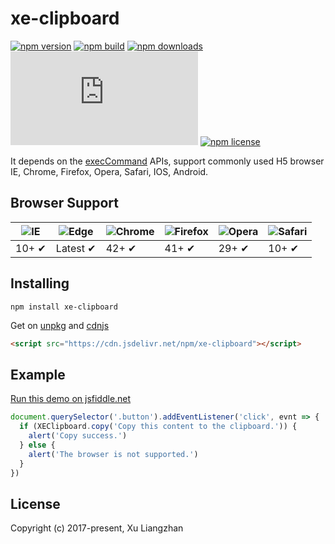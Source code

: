 # xe-clipboard

[![npm version](https://img.shields.io/npm/v/xe-clipboard.svg?style=flat-square)](https://www.npmjs.org/package/xe-clipboard)
[![npm build](https://travis-ci.org/xuliangzhan/xe-clipboard.svg?branch=master)](https://travis-ci.org/xuliangzhan/xe-clipboard)
[![npm downloads](https://img.shields.io/npm/dm/xe-clipboard.svg?style=flat-square)](http://npm-stat.com/charts.html?package=xe-clipboard)
[![gzip size: JS](http://img.badgesize.io/https://unpkg.com/xe-clipboard/dist/xe-clipboard.min.js?compression=gzip&label=gzip%20size:%20JS)](http://img.badgesize.io/https://unpkg.com/xe-clipboard/lib/index.umd.min.js?compression=gzip&label=gzip%20size:%20JS)
[![npm license](https://img.shields.io/github/license/mashape/apistatus.svg)](https://github.com/xuliangzhan/xe-clipboard/blob/master/LICENSE)

It depends on the [execCommand](https://developer.mozilla.org/en-US/docs/Web/API/Document/execCommand) APIs, support commonly used H5 browser IE, Chrome, Firefox, Opera, Safari, IOS, Android.

## Browser Support

![IE](https://raw.github.com/alrra/browser-logos/master/src/archive/internet-explorer_9-11/internet-explorer_9-11_48x48.png) | ![Edge](https://raw.github.com/alrra/browser-logos/master/src/edge/edge_48x48.png) | ![Chrome](https://raw.github.com/alrra/browser-logos/master/src/chrome/chrome_48x48.png) | ![Firefox](https://raw.github.com/alrra/browser-logos/master/src/firefox/firefox_48x48.png) | ![Opera](https://raw.github.com/alrra/browser-logos/master/src/opera/opera_48x48.png) | ![Safari](https://raw.github.com/alrra/browser-logos/master/src/safari/safari_48x48.png)
--- | --- | --- | --- | --- | --- |
10+ ✔ | Latest ✔ | 42+ ✔ | 41+ ✔ | 29+ ✔ | 10+ ✔ |

## Installing

```shell
npm install xe-clipboard
```

Get on [unpkg](https://unpkg.com/xe-clipboard/) and [cdnjs](https://cdn.jsdelivr.net/npm/xe-clipboard/)

```HTML
<script src="https://cdn.jsdelivr.net/npm/xe-clipboard"></script>
```

## Example

[Run this demo on jsfiddle.net](https://jsfiddle.net/fjvckd2a/)

```javascript
document.querySelector('.button').addEventListener('click', evnt => {
  if (XEClipboard.copy('Copy this content to the clipboard.')) {
    alert('Copy success.')
  } else {
    alert('The browser is not supported.')
  }
})
```

## License

Copyright (c) 2017-present, Xu Liangzhan